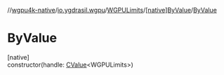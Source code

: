 //[wgpu4k-native](../../../../index.md)/[io.ygdrasil.wgpu](../../index.md)/[WGPULimits](../index.md)/[[native]ByValue](index.md)/[ByValue](-by-value.md)

# ByValue

[native]\
constructor(handle: [CValue](https://kotlinlang.org/api/core/kotlin-stdlib/kotlinx.cinterop/-c-value/index.html)&lt;WGPULimits&gt;)